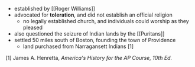 - established by [[Roger Williams]]
- advocated for **toleration**, and did not establish an official religion
	- no legally established church, and individuals could worship as they pleased
- also questioned the seizure of Indian lands by the [[Puritans]]
- settled 50 miles south of Boston, founding the town of Providence
	- land purchased from Narragansett Indians [1]

[1] James A. Henretta, *America's History for the AP Course, 10th Ed.*